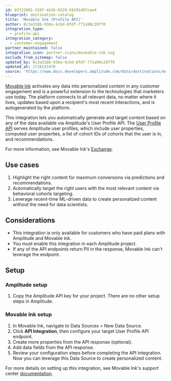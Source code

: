 ```yaml
---
id: 83f22891-259f-4426-8329-59191d07cee4
blueprint: destination-catalog
title: 'Movable Ink (Profile API)'
author: 0c3a318b-936a-4cbd-8fdf-771a90c297f0
integration_type:
  - profile-api
integration_category:
  - customer-engagement
partner_maintained: false
integration_icon: partner-icons/moveable-ink.svg
exclude_from_sitemap: false
updated_by: 0c3a318b-936a-4cbd-8fdf-771a90c297f0
updated_at: 1718141470
source: 'https://www.docs.developers.amplitude.com/data/destinations/moveable-ink-profile-api/'
---
```

[Movable Ink](https://movableink.com/) activates any data into personalized content in any customer engagement and is a powerful extension to the technologies that marketers use today. The platform connects to all relevant data, no matter where it lives, updates based upon a recipient's most recent interactions, and is autogenerated by the platform.

This integration lets you automatically generate and target content based on any of the data available via Amplitude's User Profile API. The [User Profile API](/docs/apis/analytics/user-profile) serves Amplitude user profiles, which include user properties, computed user properties, a list of cohort IDs of cohorts that the user is in, and recommendations.

For more information, see Movable Ink's [Exchange](https://exchange.movableink.com/solution/amplitude).

## Use cases

1. Highlight the right content for maximum conversions via predictions and recommendations.
2. Automatically target the right users with the most relevant content via behavioral cohorts targeting.
3. Leverage recent-time ML-driven data to create personalized content without the need for data scientists.

## Considerations

- This integration is only available for customers who have paid plans with Amplitude and Movable Ink.
- You must enable this integration in each Amplitude project.
- If any of the API endpoints return PII in the response, Movable Ink can't leverage the endpoint.

## Setup

### Amplitude setup

1. Copy the Amplitude API key for your project. There are no other setup steps in Amplitude.

### Movable Ink setup

1. In Movable Ink, navigate to Data Sources > New Data Source.
2. Click **API Integration**, then configure your target User Profile API endpoint. 
3. Create more properties from the API response (optional).
4. Add data fields from the API response.
5. Review your configuration steps before completing the API integration. Now you can leverage this Data Source to create personalized content.

For more details on setting up this integration, see Movable Ink's support center [documentation](https://support.movableink.com/hc/en-us/articles/4995398586263).
